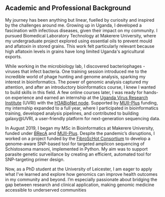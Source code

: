 ## Academic and Professional Background
My journey has been anything but linear, fuelled by curiosity and inspired by the challenges around me. Growing up in Uganda, I developed a fascination with infectious diseases, given their impact on my community. I pursued Biomedical Laboratory Technology at Makerere University, where my undergraduate project explored using essential oils to prevent mould and aflatoxin in stored grains. This work felt particularly relevant because high aflatoxin levels in grains have long limited Uganda's agricultural exports.  

While working in the microbiology lab, I discovered bacteriophages - viruses that infect bacteria. One training session introduced me to the incredible world of phage hunting and genome analysis, sparking my interest in bioinformatics. The power of genomic analysis captured my attention, and after an introductory bioinformatics course, I knew I wanted to build skills in this field. A few online courses later, I was ready for hands-on experience and earned an internship at the [Uganda Virus Research Institute](https://www.uvri.go.ug/) (UVRI) with the [H3ABioNet node](https://www.h3abionet.org/nodes/uvri). Supported by [MUII-Plus](https://www.muii.org.ug/) funding, my internship expanded to a full year, where I participated in bioinformatics training, developed analysis pipelines, and contributed to building galaxy@UVRI, a user-friendly platform for next-generation sequencing data.  

In August 2019, I began my MSc in Bioinformatics at Makerere University, funded under [BRecA](https://grantome.com/grant/NIH/U2R-TW010672-02) and [MUII-Plus](https://www.muii.org.ug/). Despite the pandemic’s disruptions, I worked on a project funded by the [FibroScHot Consortium](https://www.fibroschot.eu/) to develop a genome-aware SNP-based tool for targeted amplicon sequencing of Schistosoma mansoni, implemented in Python. My aim was to support parasite genetic surveillance by creating an efficient, automated tool for SNP-targeting primer design.  

Now, as a PhD student at the University of Leicester, I am eager to apply what I’ve learned and explore how genomics can improve health outcomes in my community and beyond. I’m especially passionate about bridging the gap between research and clinical application, making genomic medicine accessible to underserved communities
